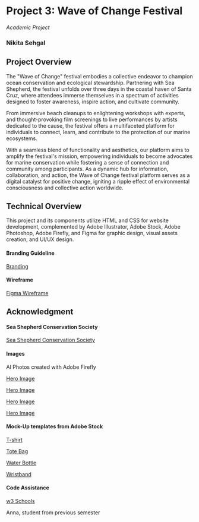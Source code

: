 # Project 3: Wave of Change Festival

*Academic Project*

### Nikita Sehgal

## Project Overview

The "Wave of Change" festival embodies a collective endeavor to champion ocean conservation and ecological stewardship. Partnering with Sea Shepherd, the festival unfolds over three days in the coastal haven of Santa Cruz, where attendees immerse themselves in a spectrum of activities designed to foster awareness, inspire action, and cultivate community.

From immersive beach cleanups to enlightening workshops with experts, and thought-provoking film screenings to live performances by artists dedicated to the cause, the festival offers a multifaceted platform for individuals to connect, learn, and contribute to the protection of our marine ecosystems.

With a seamless blend of functionality and aesthetics, our platform aims to amplify the festival's mission, empowering individuals to become advocates for marine conservation while fostering a sense of connection and community among participants. As a dynamic hub for information, collaboration, and action, the Wave of Change festival platform serves as a digital catalyst for positive change, igniting a ripple effect of environmental consciousness and collective action worldwide.

## Technical Overview

This project and its components utilize HTML and CSS for website development, complemented by Adobe Illustrator, Adobe Stock, Adobe Photoshop, Adobe Firefly, and Figma for graphic design, visual assets creation, and UI/UX design.

#### Branding Guideline
<a href ="https://drive.google.com/file/d/1BQRQBWkkUwKDdTbLq4TdqbekfR0Ecpbj/view?usp=drive_link">Branding</a>

#### Wireframe
<a href ="https://www.figma.com/file/aLJjjE6hQ2vYL7LwOeO4OI/Wireframe?type=design&node-id=0%3A1&mode=design&t=52oSe2ELLr33b4hk-1">Figma Wireframe</a>

## Acknowledgment

#### Sea Shepherd Conservation Society

<a href ="https://seashepherd.org/">Sea Shepherd Conservation Society</a>

#### Images

AI Photos created with Adobe Firefly

<a href ="https://www.rocktheocean.com/grateful-web-tortuga-wins-sustainability-leadership-award/">Hero Image</a>

<a href = "https://tortugamusicfestival.com/sustainability/">Hero Image</a>

<a href = "https://www.rocktheocean.com/the-conservation-village/">Hero Image</a>

<a href = "https://tortugamusicfestival.com/activities/">Hero Image</a>

#### Mock-Up templates from Adobe Stock

<a href = "https://stock.adobe.com/search/templates?k=t-shirt&search_type=recentsearch&asset_id=649944091">T-shirt</a>

<a href = "https://stock.adobe.com/search/templates?filters%5Bcontent_type%3Atemplate%5D=1&filters%5Bfetch_excluded_assets%5D=1&filters%5Binclude_stock_enterprise%5D=1&order=relevance&safe_search=1&k=tote+bag&search_page=1&search_type=usertyped&acp=&aco=tote+bag&get_facets=0&asset_id=263105462">Tote Bag</a>

<a href = "https://stock.adobe.com/search/templates?filters%5Bcontent_type%3Atemplate%5D=1&filters%5Bfetch_excluded_assets%5D=1&filters%5Binclude_stock_enterprise%5D=1&order=relevance&safe_search=1&limit=100&search_page=1&search_type=usertyped&acp=&aco=reuseable+water+bottle&k=reuseable+water+bottle&get_facets=0&asset_id=594263801">Water Bottle</a>

<a href = "https://stock.adobe.com/search/templates?filters%5Bcontent_type%3Atemplate%5D=1&filters%5Bfetch_excluded_assets%5D=1&filters%5Binclude_stock_enterprise%5D=1&order=relevance&safe_search=1&limit=100&search_page=1&search_type=usertyped&acp=&aco=ticket+festival+wristband&k=ticket+festival+wristband&get_facets=0&asset_id=221900493">Wristband</a>

#### Code Assistance

<a href = "https://www.w3schools.com/">w3 Schools</a>

Anna, student from previous semester

